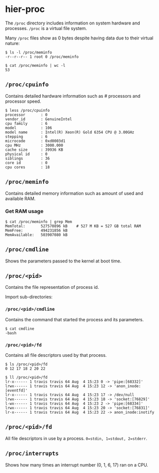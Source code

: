 # hier-proc

The `/proc` directory includes information on system hardware and processes. `/proc` is a virtual file system.


Many `/proc` files show as 0 bytes despite having data due to their virtual nature:
```
$ ls -l /proc/meminfo
-r--r--r-- 1 root 0 /proc/meminfo

$ cat /proc/meminfo | wc -l
53
```

## `/proc/cpuinfo`
Contains detailed hardware information such as # processors and processor speed.

```
$ less /proc/cpuinfo
processor       : 0
vendor_id       : GenuineIntel
cpu family      : 6
model           : 106
model name      : Intel(R) Xeon(R) Gold 6354 CPU @ 3.00GHz
stepping        : 6
microcode       : 0xd0003d1
cpu MHz         : 3000.000
cache size      : 39936 KB
physical id     : 0
siblings        : 36
core id         : 0
cpu cores       : 18
```

## `/proc/meminfo`
Contains detailed memory information such as amount of used and available RAM.

### Get RAM usage
```
$ cat /proc/meminfo | grep Mem
MemTotal:       527570896 kB    # 527 M KB = 527 GB total RAM
MemFree:        494231856 kB
MemAvailable:   503907080 kB
```

## `/proc/cmdline`
Shows the parameters passed to the kernel at boot time.

## `/proc/<pid>`
Contains the file representation of process id.

Import sub-directories:

### `/proc/<pid>/cmdline`
Contains the command that started the process and its parameters.
```
$ cat cmdline
-bash
```

### `/proc/<pid>/fd`
Contains all file descriptors used by that process.
```
$ ls /proc/<pid>/fd
0 12 17 18 2 20 22

$ ll /proc/<pid>/fd
lr-x------ 1 travis travis 64 Aug  4 15:23 0 -> 'pipe:[68332]'
lrwx------ 1 travis travis 64 Aug  4 15:23 12 -> 'anon_inode:[eventfd]'
lr-x------ 1 travis travis 64 Aug  4 15:23 17 -> /dev/null
lrwx------ 1 travis travis 64 Aug  4 15:23 18 -> 'socket:[76829]'
l-wx------ 1 travis travis 64 Aug  4 15:23 2 -> 'pipe:[68334]'
lrwx------ 1 travis travis 64 Aug  4 15:23 20 -> 'socket:[76831]'
lr-x------ 1 travis travis 64 Aug  4 15:23 22 -> anon_inode:inotify
```

## `/proc/<pid>/fd`
All file descriptors in use by a process. `0=stdin, 1=stdout, 2=stderr`.

## `/proc/interrupts`
Shows how many times an interrupt number (0, 1, 6, 17) ran on a CPU.
